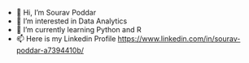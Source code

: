 - 👋 Hi, I’m Sourav Poddar
- 👀 I’m interested in Data Analytics 
- 🌱 I’m currently learning Python and R
- 📫 Here is my Linkedin Profile https://www.linkedin.com/in/sourav-poddar-a7394410b/

<!---
Sourav2011/Sourav2011 is a ✨ special ✨ repository because its `README.md` (this file) appears on your GitHub profile.
You can click the Preview link to take a look at your changes.
--->
